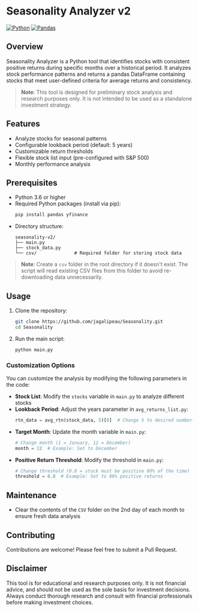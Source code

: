 # Seasonality Analyzer v2

[![Python](https://img.shields.io/badge/Python-3.6%2B-blue)](https://www.python.org/)
[![Pandas](https://img.shields.io/badge/Pandas-Latest-brightgreen)](https://pandas.pydata.org/)

## Overview

Seasonality Analyzer is a Python tool that identifies stocks with consistent positive returns during specific months over a historical period. It analyzes stock performance patterns and returns a pandas DataFrame containing stocks that meet user-defined criteria for average returns and consistency.

> **Note**: This tool is designed for preliminary stock analysis and research purposes only. It is not intended to be used as a standalone investment strategy.

## Features

- Analyze stocks for seasonal patterns
- Configurable lookback period (default: 5 years)
- Customizable return thresholds
- Flexible stock list input (pre-configured with S&P 500)
- Monthly performance analysis

## Prerequisites

- Python 3.6 or higher
- Required Python packages (install via pip):
  ```bash
  pip install pandas yfinance
  ```
- Directory structure:
  ```
  seasonality-v2/
  ├── main.py
  ├── stock_data.py
  └── csv/              # Required folder for storing stock data
  ```

> **Note**: Create a `csv` folder in the root directory if it doesn't exist. The script will read existing CSV files from this folder to avoid re-downloading data unnecessarily.

## Usage

1. Clone the repository:
   ```bash
   git clone https://github.com/jagalipeau/Seasonality.git
   cd Seasonality
   ```

2. Run the main script:
   ```bash
   python main.py
   ```

### Customization Options

You can customize the analysis by modifying the following parameters in the code:

- **Stock List**: Modify the `stocks` variable in `main.py` to analyze different stocks
- **Lookback Period**: Adjust the years parameter in `avg_returns_list.py`:
  ```python
  rtn_data = avg_rtn(stock_data, 5)[0]  # Change 5 to desired number of years
  ```
- **Target Month**: Update the month variable in `main.py`:
  ```python
  # Change month (1 = January, 12 = December)
  month = 12  # Example: Set to December
  ```
- **Positive Return Threshold**: Modify the threshold in `main.py`:
  ```python
  # Change threshold (0.8 = stock must be positive 80% of the time)
  threshold = 0.8  # Example: Set to 80% positive returns
  ```

## Maintenance

- Clear the contents of the `CSV` folder on the 2nd day of each month to ensure fresh data analysis

## Contributing

Contributions are welcome! Please feel free to submit a Pull Request.


## Disclaimer

This tool is for educational and research purposes only. It is not financial advice, and should not be used as the sole basis for investment decisions. Always conduct thorough research and consult with financial professionals before making investment choices.
